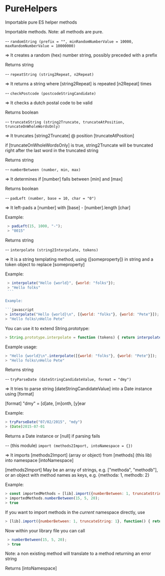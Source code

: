 # PureHelpers
Importable pure ES helper methods

Importable methods. Note: all methods are pure.

--
`randomString (prefix = "", minRandomNumberValue = 10000, maxRandomNumberValue = 10000000)`

=> It creates a random (hex) number string, possibly preceded with a prefix

   Returns string

--
`repeatString (string2Repeat, n2Repeat)`

=> It returns a string where [string2Repeat] is repeated [n2Repeat] times

-- 
`checkPostcode (postcodeStringCandidate)`

=> It checks a dutch postal code to be valid

   Returns boolean

-- 
`truncateString (string2Truncate, truncateAtPosition, truncateOnWholeWordsOnly)`

=> It truncates [string2Truncate] @ position [truncateAtPosition]

   if [truncateOnWholeWordsOnly] is true, string2Truncate will be truncated right after the last word in the truncated string

   Returns string

-- 
`numberBetween (number, min, max)` 

=> It determines if [number] falls between [min] and [max]
   
   Returns boolean

-- 
`padLeft (number, base = 10, char = "0")`

=> It left-pads a [number] with [base] - [number].length [char]
   
   Example:
   
   ```javascript
    > padLeft(15, 1000, "-");
    > "0015"
   ```
   
   Returns string

-- 
`interpolate (string2Interpolate, tokens)`

=> It is a string templating method, using {[someproperty]} in string and a token object to replace [someproperty]
   
   Example:
   
   ```javascript
    > interpolate("Hello {world}", {world: "folks"});
    > "Hello folks"
    ```
   
   Example:
   
   ```javascript
   > interpolate("Hello {world}\n", [{world: "folks"}, {world: "Pete"}]);
   > "Hello folks\nHello Pete"
   ```
    
   You can use it to extend String.prototype:
   
   ```javascript
   > String.prototype.interpolate = function (tokens) { return interpolate(this, tokens); };
   ```
    
   Example usage:
   
   ```javascript
   > "Hello {world}\n".interpolate([{world: "folks"}, {world: "Pete"}]);
   > "Hello folks\nHello Pete"
   ```
   
   Returns string

-- 
`tryParseDate (dateStringCandidateValue, format = "dmy")`

=> It tries to parse string [dateStringCandidateValue] into a Date instance using [format]
   
   [format] "dmy" = [d]ate, [m]onth, [y]ear
   
   Example: 
   
   ```javascript
   > tryParseDate("07/02/2015", "mdy")
   > (Date)2015-07-01
   ```
   
   Returns a Date instance or [null] if parsing fails

-- 
(this module) `import (methods2Import, intoNamespace = {})` 

=> It imports [methods2Import] (array or object) from [methods] (this lib)
   into namespace [intoNamespace]
   
   [methods2Import] May be an array of strings, e.g.  ["methoda", "methodb"],
   or an object with method names as keys, e.g. {methoda: 1, methodb: 2}
   
   Example: 
   
   ```javascript
   > const importedMethods = [lib].import({numberBetween: 1, truncateString: 1}, {});
   > importedMethods.numberBetween(15, 5, 20);
   > true
   ```
   
   If you want to import methods in the *current* namespace directly, use
   
   ```javascript
   > [lib].import({numberBetween: 1, truncateString: 1}, function() { return this; }());
   ```
   
   Now within your library file you can call
   
   ```javascript
    > numberBetween(15, 5, 20);
    > true
   ```
   
   Note: a non existing method will translate to a method returning an error string
   
   Returns [intoNamespace]
